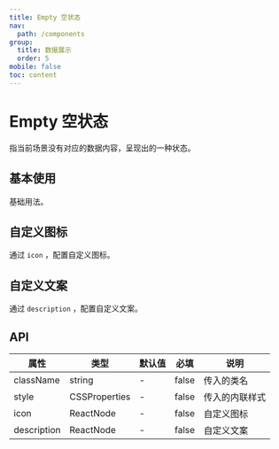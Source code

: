 ```yaml
---
title: Empty 空状态
nav:
  path: /components
group:
  title: 数据展示
  order: 5
mobile: false
toc: content
---
```


# Empty 空状态

指当前场景没有对应的数据内容，呈现出的一种状态。

## 基本使用

基础用法。

<code src="./demos/demo1.tsx"></code>

## 自定义图标

通过 `icon` ，配置自定义图标。

<code src="./demos/demo2.tsx"></code>

## 自定义文案

通过 `description` ，配置自定义文案。

<code src="./demos/demo3.tsx"></code>

## API

| 属性        | 类型          | 默认值 | 必填  | 说明           |
| ----------- | ------------- | ------ | ----- | -------------- |
| className   | string        | -      | false | 传入的类名     |
| style       | CSSProperties | -      | false | 传入的内联样式 |
| icon        | ReactNode     | -      | false | 自定义图标     |
| description | ReactNode     | -      | false | 自定义文案     |
